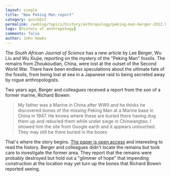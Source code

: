 ```yaml
---
layout: single 
title: "New Peking Man report" 
category: quickbit
permalink: /weblog/topics/history/anthropology/peking-man-berger-2012.html
tags: [history of anthropology] 
comments: false 
author: John Hawks 
---
```


The <em>South African Journal of Science</em> has a new article by Lee Berger, Wu Liu and Wu Xiujie, reporting on the mystery of the "Peking Man" fossils. The remains from Zhoukoudian, China, were lost at the outset of the Second World War. There have been endless speculations about the ultimate fate of the fossils, from being lost at sea in a Japanese raid to being secreted away by rogue anthropologists. 

Two years ago, Berger and colleagues received a report from the son of a former marine, Richard Bowen:

<blockquote>My father was a Marine in China after WWII and he thinks he discovered bones of the missing Peking Man at a Marine base in China in 1947. He knows where these are buried there having dug them up and reburied them while under siege in Chinwangtao. I showed him the site from Google earth and it appears untouched. They may still be there buried in the boxes  </blockquote>

That's where the story begins. <a href="http://www.sajs.co.za/index.php/SAJS/article/view/1122/1144">The paper is open access</a> and interesting to read the history. Berger and colleagues didn't locate the remains but took care to investigate the former area. They report that the remains were probably destroyed but hold out a "glimmer of hope" that impending construction at the location may yet turn up the bones that Richard Bowen reported seeing. 

